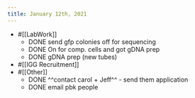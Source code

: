 ```yaml
---
title: January 12th, 2021
---
```


- #[[LabWork]]
	- DONE send gfp colonies off for sequencing
	- DONE On for comp. cells and got gDNA prep
	- DONE gDNA prep (new tubes)
- #[[IGG Recruitment]]
- #[[Other]]
	- DONE ^^contact carol + Jeff^^ - send them application
	- DONE email pbk people